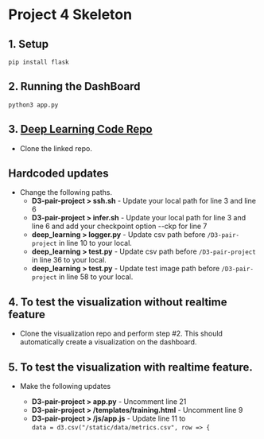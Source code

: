 # **Project 4 Skeleton**

## 1. Setup
```
pip install flask
```

## 2. Running the DashBoard
```
python3 app.py
```

## 3. [Deep Learning Code Repo](https://github.com/saandeepa93/project4UI.git)

* Clone the linked repo.

## **Hardcoded updates**
* Change the following paths.
    + **D3-pair-project > ssh.sh** - Update your local path for line 3 and line 6
    + **D3-pair-project > infer.sh** - Update your local path for line 3 and line 6 and add your checkpoint option --ckp for line 7
    + **deep_learning > logger.py** - Update csv path before ```/D3-pair-project``` in line 10 to your local.
    + **deep_learning > test.py** - Update csv path before ```/D3-pair-project``` in line 36 to your local.
    + **deep_learning > test.py** - Update test image path before ```/D3-pair-project``` in line 58 to your local.

## **4. To test the visualization without realtime feature**
* Clone the visualization repo and perform step #2. This should automatically create a visualization on the dashboard.

## **5. To test the visualization with realtime feature.**
* Make the following updates

    + **D3-pair-project > app.py** - Uncomment line 21
    + **D3-pair-project > /templates/training.html** - Uncomment line 9
    + **D3-pair-project > /js/app.js** - Update line 11 to \
    ```data = d3.csv("/static/data/metrics.csv", row => {```
